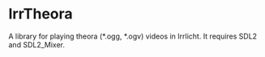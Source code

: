 # IrrTheora
A library for playing theora (*.ogg, *.ogv) videos in Irrlicht. It requires SDL2 and SDL2_Mixer.

